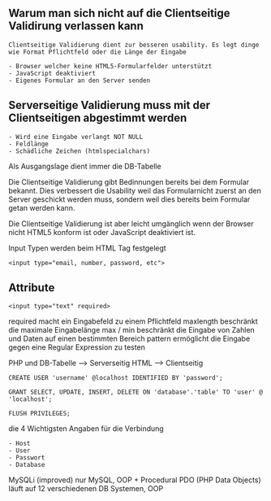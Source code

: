 ## Warum man sich nicht auf die Clientseitige Validirung verlassen kann
    
    Clientseitige Validierung dient zur besseren usability. Es legt dinge wie Format Pflichtfeld oder die Länge der Eingabe

    - Browser welcher keine HTML5-Formularfelder unterstützt 
    - JavaScript deaktiviert 
    - Eigenes Formular an den Server senden

## Serverseitige  Validierung muss mit der Clientseitigen abgestimmt werden

    - Wird eine Eingabe verlangt NOT NULL
    - Feldlänge
    - Schädliche Zeichen (htmlspecialchars)

Als Ausgangslage dient immer die DB-Tabelle

Die Clientseitige Validierung gibt Bedinnungen bereits bei dem Formular bekannt. 
Dies verbessert die Usability weil das Formularnicht zuerst an den Server geschickt werden muss, 
sondern weil dies bereits beim Formular getan werden kann.

Die Clientseitige Validierung ist aber leicht umgänglich wenn der Browser nicht HTML5 konform ist oder
JavaScript deaktiviert ist.


Input Typen werden beim HTML Tag festgelegt

```<input type="email, number, password, etc">```

## Attribute

```<input type="text" required>```

required	macht ein Eingabefeld zu einem Pflichtfeld
maxlength	beschränkt die maximale Eingabelänge
max / min	beschränkt die Eingabe von Zahlen und Daten auf einen bestimmten Bereich
pattern     ermöglicht die Eingabe gegen eine Regular Expression zu testen



PHP und DB-Tabelle --> Serverseitig
HTML --> Clientseitig

```CREATE USER 'username' @localhost IDENTIFIED BY 'password';```

```GRANT SELECT, UPDATE, INSERT, DELETE ON 'database'.'table' TO 'user' @ 'localhost';```

```FLUSH PRIVILEGES;```

die 4 Wichtigsten Angaben für die Verbindung

	- Host
	- User
	- Passwort
    - Database


MySQLi (improved) nur MySQL, OOP + Procedural
PDO (PHP Data Objects) läuft auf 12 verschiedenen DB Systemen, OOP
